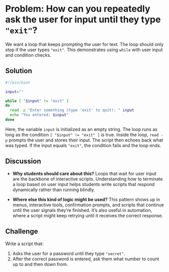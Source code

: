 # Problem: How can you repeatedly ask the user for input until they type `"exit"`?

We want a loop that keeps prompting the user for text. The loop should only stop if the user types `"exit"`. This demonstrates using `while` with user input and condition checks.

## Solution

```bash
#!/bin/bash

input=""

while [ "$input" != "exit" ]
do
  read -p "Enter something (type 'exit' to quit): " input
  echo "You entered: $input"
done
```

Here, the variable `input` is initialized as an empty string. The loop runs as long as the condition `[ "$input" != "exit" ]` is true. Inside the loop, `read -p` prompts the user and stores their input. The script then echoes back what was typed. If the input equals `"exit"`, the condition fails and the loop ends.

## Discussion

* **Why students should care about this?**
  Loops that wait for user input are the backbone of interactive scripts. Understanding how to terminate a loop based on user input helps students write scripts that respond dynamically rather than running blindly.

* **Where else this kind of logic might be used?**
  This pattern shows up in menus, interactive tools, confirmation prompts, and scripts that continue until the user signals they’re finished. It’s also useful in automation, where a script might keep retrying until it receives the correct response.

## Challenge

Write a script that:

1. Asks the user for a password until they type `"secret"`.
2. After the correct password is entered, ask them what number to count up to and then down from.

